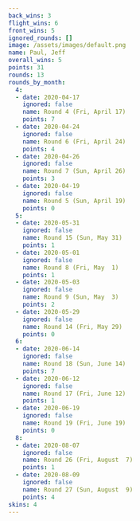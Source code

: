 ```yaml
---
back_wins: 3
flight_wins: 6
front_wins: 5
ignored_rounds: []
image: /assets/images/default.png
name: Paul, Jeff
overall_wins: 5
points: 31
rounds: 13
rounds_by_month:
  4:
  - date: 2020-04-17
    ignored: false
    name: Round 4 (Fri, April 17)
    points: 7
  - date: 2020-04-24
    ignored: false
    name: Round 6 (Fri, April 24)
    points: 4
  - date: 2020-04-26
    ignored: false
    name: Round 7 (Sun, April 26)
    points: 3
  - date: 2020-04-19
    ignored: false
    name: Round 5 (Sun, April 19)
    points: 0
  5:
  - date: 2020-05-31
    ignored: false
    name: Round 15 (Sun, May 31)
    points: 1
  - date: 2020-05-01
    ignored: false
    name: Round 8 (Fri, May  1)
    points: 1
  - date: 2020-05-03
    ignored: false
    name: Round 9 (Sun, May  3)
    points: 2
  - date: 2020-05-29
    ignored: false
    name: Round 14 (Fri, May 29)
    points: 0
  6:
  - date: 2020-06-14
    ignored: false
    name: Round 18 (Sun, June 14)
    points: 7
  - date: 2020-06-12
    ignored: false
    name: Round 17 (Fri, June 12)
    points: 1
  - date: 2020-06-19
    ignored: false
    name: Round 19 (Fri, June 19)
    points: 0
  8:
  - date: 2020-08-07
    ignored: false
    name: Round 26 (Fri, August  7)
    points: 1
  - date: 2020-08-09
    ignored: false
    name: Round 27 (Sun, August  9)
    points: 4
skins: 4
---
```

